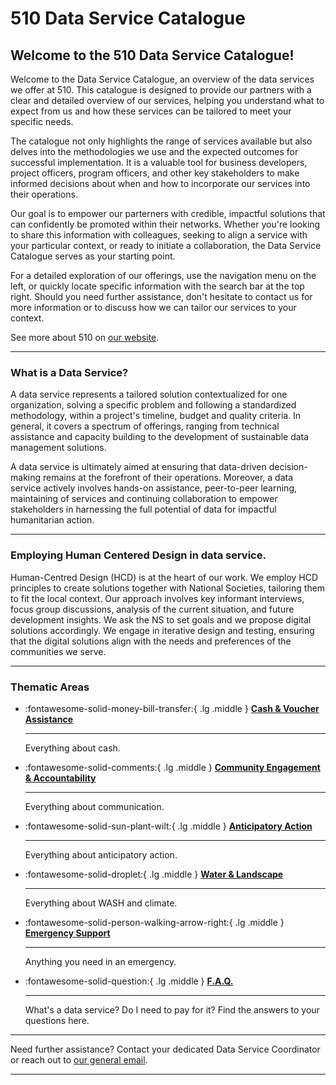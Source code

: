# 510 Data Service Catalogue


<!-- markdownlint-disable-next-line no-trailing-punctuation -->
## Welcome to the 510 Data Service Catalogue!

Welcome to the Data Service Catalogue, an overview of the data services we offer at 510. This catalogue is designed to provide our partners with a clear and detailed overview of our services, helping you understand what to expect from us and how these services can be tailored to meet your specific needs.

The catalogue not only highlights the range of services available but also delves into the methodologies we use and the expected outcomes for successful implementation. It is a valuable tool for business developers, project officers, program officers, and other key stakeholders to make informed decisions about when and how to incorporate our services into their operations.

Our goal is to empower our parterners with credible, impactful solutions that can confidently be promoted within their networks. Whether you're looking to share this information with colleagues, seeking to align a service with your particular context, or ready to initiate a collaboration, the Data Service Catalogue serves as your starting point.

For a detailed exploration of our offerings, use the navigation menu on the left, or quickly locate specific information with the search bar at the top right. Should you need further assistance, don't hesitate to contact us for more information or to discuss how we can tailor our services to your context.

See more about 510 on [our website](https://510.global/).

---

### What is a Data Service?

A data service represents a tailored solution contextualized for one organization, solving a specific problem and following a standardized methodology, within a project's timeline, budget and quality criteria.  In general, it covers a spectrum of offerings, ranging from technical assistance and capacity building to the development of sustainable data management solutions. 

A data service is ultimately aimed at ensuring that data-driven decision-making remains at the forefront of their operations. Moreover, a data service actively involves hands-on assistance, peer-to-peer learning, maintaining of services and continuing collaboration to empower stakeholders in harnessing the full potential of data for impactful humanitarian action.  

---
### Employing Human Centered Design in data service.

Human-Centred Design (HCD) is at the heart of our work. We employ HCD principles to create solutions together with National Societies, tailoring them to fit the local context. Our approach involves key informant interviews, focus group discussions, analysis of the current situation, and future development insights. We ask the NS to set goals and we propose digital solutions accordingly. We engage in iterative design and testing, ensuring that the digital solutions align with the needs and preferences of the communities we serve. 

---
### Thematic Areas

<!-- markdownlint-disable -->
<div class="grid cards" markdown>

-   :fontawesome-solid-money-bill-transfer:{ .lg .middle } [__Cash & Voucher Assistance__](./cva/index.md)

    ---

    Everything about cash.


-   :fontawesome-solid-comments:{ .lg .middle } [__Community Engagement & Accountability__](./cea/index.md)

    ---

    Everything about communication.


-   :fontawesome-solid-sun-plant-wilt:{ .lg .middle } [__Anticipatory Action__](./aa/index.md)

    ---

    Everything about anticipatory action.


-   :fontawesome-solid-droplet:{ .lg .middle } [__Water & Landscape__](./wl/index.md)

    ---

    Everything about WASH and climate.


-   :fontawesome-solid-person-walking-arrow-right:{ .lg .middle } [__Emergency Support__](./es/index.md)

    ---

    Anything you need in an emergency.


-   :fontawesome-solid-question:{ .lg .middle } [__F.A.Q.__](./faq/index.md)

    ---

    What's a data service? Do I need to pay for it? Find the answers to your questions here.

</div>

<!-- markdownlint-enable -->


---

Need further assistance? Contact your dedicated Data Service Coordinator
or reach out to [our general email](mailto:support@510.global).

---
